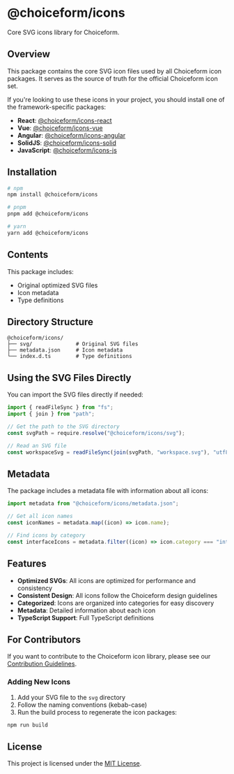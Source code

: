 # @choiceform/icons

Core SVG icons library for Choiceform.

## Overview

This package contains the core SVG icon files used by all Choiceform icon packages.
It serves as the source of truth for the official Choiceform icon set.

If you're looking to use these icons in your project, you should install one of the framework-specific packages:

- **React**: [@choiceform/icons-react](https://www.npmjs.com/package/@choiceform/icons-react)
- **Vue**: [@choiceform/icons-vue](https://www.npmjs.com/package/@choiceform/icons-vue)
- **Angular**: [@choiceform/icons-angular](https://www.npmjs.com/package/@choiceform/icons-angular)
- **SolidJS**: [@choiceform/icons-solid](https://www.npmjs.com/package/@choiceform/icons-solid)
- **JavaScript**: [@choiceform/icons-js](https://www.npmjs.com/package/@choiceform/icons-js)

## Installation

```bash
# npm
npm install @choiceform/icons

# pnpm
pnpm add @choiceform/icons

# yarn
yarn add @choiceform/icons
```

## Contents

This package includes:

- Original optimized SVG files
- Icon metadata
- Type definitions

## Directory Structure

```
@choiceform/icons/
├── svg/              # Original SVG files
├── metadata.json     # Icon metadata
└── index.d.ts        # Type definitions
```

## Using the SVG Files Directly

You can import the SVG files directly if needed:

```js
import { readFileSync } from "fs";
import { join } from "path";

// Get the path to the SVG directory
const svgPath = require.resolve("@choiceform/icons/svg");

// Read an SVG file
const workspaceSvg = readFileSync(join(svgPath, "workspace.svg"), "utf8");
```

## Metadata

The package includes a metadata file with information about all icons:

```js
import metadata from "@choiceform/icons/metadata.json";

// Get all icon names
const iconNames = metadata.map((icon) => icon.name);

// Find icons by category
const interfaceIcons = metadata.filter((icon) => icon.category === "interface");
```

## Features

- **Optimized SVGs**: All icons are optimized for performance and consistency
- **Consistent Design**: All icons follow the Choiceform design guidelines
- **Categorized**: Icons are organized into categories for easy discovery
- **Metadata**: Detailed information about each icon
- **TypeScript Support**: Full TypeScript definitions

## For Contributors

If you want to contribute to the Choiceform icon library, please see our [Contribution Guidelines](https://github.com/choiceform/icons-library/blob/main/CONTRIBUTING.md).

### Adding New Icons

1. Add your SVG file to the `svg` directory
2. Follow the naming conventions (kebab-case)
3. Run the build process to regenerate the icon packages:

```bash
npm run build
```

## License

This project is licensed under the [MIT License](https://github.com/choiceform/icons-library/blob/main/LICENSE).
